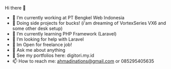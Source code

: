 Hi there 👋

- 🔭 I’m currently working at PT Bengkel Web Indonesia
- 🤑 Doing side projects for bucks! (i'am dreaming of VortexSeries VX6 and some other desk setup)
- 🌱 I’m currently learning PHP Framework (Laravel)
- 🤔 I’m looking for help with Laravel
- 📂 Im Open for freelance job!
- 💬 Ask me about anything
- 🧷 See my portfolios here: digitori.my.id
- 📫 How to reach me: ahmadinations@gmail.com or 085295405635

